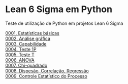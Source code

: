 # Lean 6 Sigma em Python

Teste de utilização de Python em projetos Lean 6 Sigma

[0001. Estatísticas básicas](/0001_estatisticas_basicas.ipynb) <br />
[0002. Análise gráfica](/0002_analise_grafica.ipynb) <br />
[0003. Capabilidade](/0003_capabilidade.ipynb) <br />
[0004. Teste 1P](/0004_teste_hipotese_teste_1p.ipynb) <br />
[0005. Teste T](/0005_teste_hipotese_teste_t.ipynb) <br />
[0006. ANOVA](/0006_teste_hipotese_ANOVA.ipynb) <br />
[0007. Chi-quadrado](/0007_teste_hipotese_chiquadrado.ipynb) <br />
[0008. Dispesão, Correlação, Regressão](/0008_dispersao_correlacao_regressao.ipynb) <br />
[0009. Controle Estatístico do Processo](/0009_controle_estatistico_processo.ipynb)
